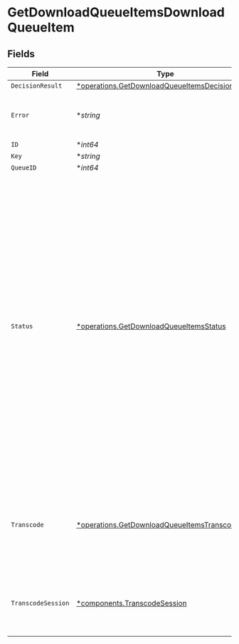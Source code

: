 # GetDownloadQueueItemsDownloadQueueItem


## Fields

| Field                                                                                                                                                                                                                                                                                                                                                            | Type                                                                                                                                                                                                                                                                                                                                                             | Required                                                                                                                                                                                                                                                                                                                                                         | Description                                                                                                                                                                                                                                                                                                                                                      |
| ---------------------------------------------------------------------------------------------------------------------------------------------------------------------------------------------------------------------------------------------------------------------------------------------------------------------------------------------------------------- | ---------------------------------------------------------------------------------------------------------------------------------------------------------------------------------------------------------------------------------------------------------------------------------------------------------------------------------------------------------------- | ---------------------------------------------------------------------------------------------------------------------------------------------------------------------------------------------------------------------------------------------------------------------------------------------------------------------------------------------------------------- | ---------------------------------------------------------------------------------------------------------------------------------------------------------------------------------------------------------------------------------------------------------------------------------------------------------------------------------------------------------------- |
| `DecisionResult`                                                                                                                                                                                                                                                                                                                                                 | [*operations.GetDownloadQueueItemsDecisionResult](../../models/operations/getdownloadqueueitemsdecisionresult.md)                                                                                                                                                                                                                                                | :heavy_minus_sign:                                                                                                                                                                                                                                                                                                                                               | N/A                                                                                                                                                                                                                                                                                                                                                              |
| `Error`                                                                                                                                                                                                                                                                                                                                                          | **string*                                                                                                                                                                                                                                                                                                                                                        | :heavy_minus_sign:                                                                                                                                                                                                                                                                                                                                               | The error encountered in transcoding or decision                                                                                                                                                                                                                                                                                                                 |
| `ID`                                                                                                                                                                                                                                                                                                                                                             | **int64*                                                                                                                                                                                                                                                                                                                                                         | :heavy_minus_sign:                                                                                                                                                                                                                                                                                                                                               | N/A                                                                                                                                                                                                                                                                                                                                                              |
| `Key`                                                                                                                                                                                                                                                                                                                                                            | **string*                                                                                                                                                                                                                                                                                                                                                        | :heavy_minus_sign:                                                                                                                                                                                                                                                                                                                                               | N/A                                                                                                                                                                                                                                                                                                                                                              |
| `QueueID`                                                                                                                                                                                                                                                                                                                                                        | **int64*                                                                                                                                                                                                                                                                                                                                                         | :heavy_minus_sign:                                                                                                                                                                                                                                                                                                                                               | N/A                                                                                                                                                                                                                                                                                                                                                              |
| `Status`                                                                                                                                                                                                                                                                                                                                                         | [*operations.GetDownloadQueueItemsStatus](../../models/operations/getdownloadqueueitemsstatus.md)                                                                                                                                                                                                                                                                | :heavy_minus_sign:                                                                                                                                                                                                                                                                                                                                               | The state of the item:<br/>  - deciding: The item decision is pending<br/>  - waiting: The item is waiting for transcode<br/>  - processing: The item is being transcoded<br/>  - available: The item is available for download<br/>  - error: The item encountered an error in the decision or transcode<br/>  - expired: The transcoded item has timed out and is no longer available<br/> |
| `Transcode`                                                                                                                                                                                                                                                                                                                                                      | [*operations.GetDownloadQueueItemsTranscode](../../models/operations/getdownloadqueueitemstranscode.md)                                                                                                                                                                                                                                                          | :heavy_minus_sign:                                                                                                                                                                                                                                                                                                                                               | The transcode session object which is not yet documented otherwise it'd be a $ref here.                                                                                                                                                                                                                                                                          |
| `TranscodeSession`                                                                                                                                                                                                                                                                                                                                               | [*components.TranscodeSession](../../models/components/transcodesession.md)                                                                                                                                                                                                                                                                                      | :heavy_minus_sign:                                                                                                                                                                                                                                                                                                                                               | The transcode session if item is currently being transcoded                                                                                                                                                                                                                                                                                                      |